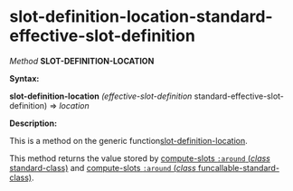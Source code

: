 slot-definition-location-standard-effective-slot-definition
===========================================================

*Method* **SLOT-DEFINITION-LOCATION**

**Syntax:**

**slot-definition-location** *(effective-slot-definition* standard-effective-slot-definition) => *location*

**Description:**

This is a method on the generic function[slot-definition-location](/docs/meta-object-protocol/slot-definition-location).

This method returns the value stored by [compute-slots `:around` (*class* standard-class)](/docs/meta-object-protocol/compute-slots-around-standard-class) and [compute-slots `:around` (*class* funcallable-standard-class)](/docs/meta-object-protocol/compute-slots-around-funcallable-standard-class).
